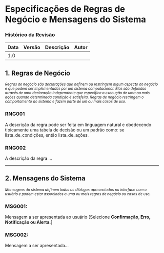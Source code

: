 # Especificações de Regras de Negócio e Mensagens do Sistema 

### Histórico da Revisão
Data|Versão|Descrição|Autor
-----|------|---------|-------
|1.0||

## 1. Regras de Negócio
<sub>_Regras de negócio são declarações que definem ou restringem algum aspecto do negócio e que podem ser implementadas por um sistema computacional. Elas são definidas através de uma declaração independente que especifica a execução de uma ou mais ações quando determinada condição é satisfeita. Regras de negócio restringem o comportamento do sistema e fazem parte de um ou mais casos de uso._</sub>  

### RNG001  
A descrição da regra pode ser feita em linguagem natural e obedecendo tipicamente uma tabela de decisão ou um padrão como: se lista_de_condições, então lista_de_ações. 
### RNG002  
A descrição da regra ... 

***

## 2. Mensagens do Sistema  
<sub>_Mensagens do sistema definem todos os diálogos apresentados na interface com o usuário e podem estar associados a uma ou mais regras de negócio ou casos de uso._</sub>  

### MSG001:  
Mensagem a ser apresentada ao usuário (Selecione **Confirmação, Erro, Notificação ou Alerta.**]  
### MSG002:  
Mensagem a ser apresentada...
